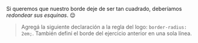 Si queremos que nuestro borde deje de ser tan cuadrado, deberíamos _redondear sus esquinas_. :relieved:

> Agregá la siguiente declaración a la regla del logo: `border-radius: 2em;`. También definí el borde del ejercicio anterior en una sola línea. 